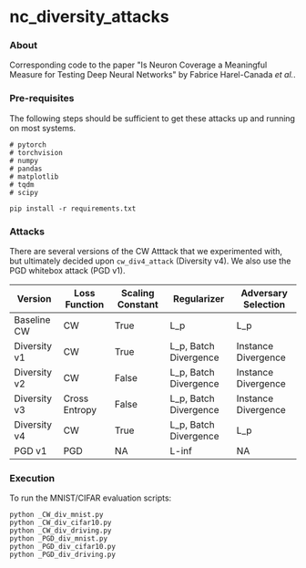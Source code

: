 # nc_diversity_attacks

### About
Corresponding code to the paper "Is Neuron Coverage a Meaningful Measure for Testing Deep Neural Networks" by Fabrice Harel-Canada *et al.*.

### Pre-requisites
The following steps should be sufficient to get these attacks up and running on most systems.

```
# pytorch
# torchvision
# numpy
# pandas
# matplotlib
# tqdm
# scipy

pip install -r requirements.txt
```

### Attacks
There are several versions of the CW Atttack that we experimented with, but ultimately decided upon `cw_div4_attack` (Diversity v4). We also use the PGD whitebox attack (PGD v1).

| Version | Loss Function | Scaling Constant | Regularizer | Adversary Selection |
| - | - | - | - | - |
|  Baseline CW | CW |  True | L_p |  L_p |
|  Diversity v1 | CW |  True | L_p, Batch Divergence | Instance Divergence |
|  Diversity v2 | CW |  False | L_p, Batch Divergence | Instance Divergence |
|  Diversity v3 | Cross Entropy |  False | L_p, Batch Divergence | Instance Divergence |
|  Diversity v4 | CW |  True | L_p, Batch Divergence | L_p |
|  PGD v1       | PGD | NA | L-inf | NA |

### Execution
To run the MNIST/CIFAR evaluation scripts:
```
python _CW_div_mnist.py
python _CW_div_cifar10.py
python _CW_div_driving.py
python _PGD_div_mnist.py
python _PGD_div_cifar10.py
python _PGD_div_driving.py
```
